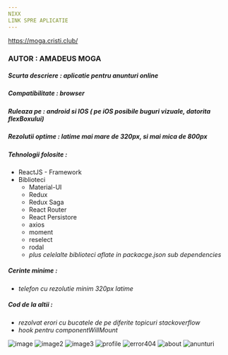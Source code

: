 ```yaml
---
NIXX
LINK SPRE APLICATIE
---
```

https://moga.cristi.club/


### AUTOR : AMADEUS MOGA
##### Scurta descriere : aplicatie pentru anunturi online
##### Compatibilitate : browser
##### Ruleaza pe : android si IOS ( pe iOS posibile buguri vizuale, datorita flexBoxului)
##### Rezolutii optime : latime mai mare de 320px, si mai mica de 800px
##### Tehnologii folosite :
  - ReactJS - Framework
  - Biblioteci
    - Material-UI
    - Redux
    - Redux Saga
    - React Router
    - React Persistore
    - axios
    - moment
    - reselect
    - rodal
    - *plus celelalte biblioteci aflate in packacge.json sub dependencies*

##### Cerinte minime :

  - *telefon cu rezolutie minim 320px latime*
  
##### Cod de la altii :

  - *rezolvat erori cu bucatele de pe diferite topicuri stackoverflow*
  - *hook pentru componentWillMount*

![image](https://github.com/hecate2k/nix/blob/master/gitImages/pic1.PNG) ![image2](https://github.com/hecate2k/nix/blob/master/gitImages/pic2.PNG) ![image3](https://github.com/hecate2k/nix/blob/master/gitImages/pic3.PNG) ![profile](https://github.com/hecate2k/nix/blob/master/gitImages/profil.PNG) ![error404](https://github.com/hecate2k/nix/blob/master/gitImages/error404.PNG) ![about](https://github.com/hecate2k/nix/blob/master/gitImages/about.PNG) ![anunturi](https://github.com/hecate2k/nix/blob/master/gitImages/anunturi.PNG)

